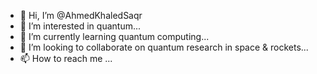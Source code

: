- 👋 Hi, I’m @AhmedKhaledSaqr
- 👀 I’m interested in quantum...
- 🌱 I’m currently learning quantum computing...
- 💞️ I’m looking to collaborate on quantum research in space & rockets...
- 📫 How to reach me ...

<!---
AhmedKhaledSaqr/AhmedKhaledSaqr is a ✨ special ✨ repository because its `README.md` (this file) appears on your GitHub profile.
You can click the Preview link to take a look at your changes.
--->
